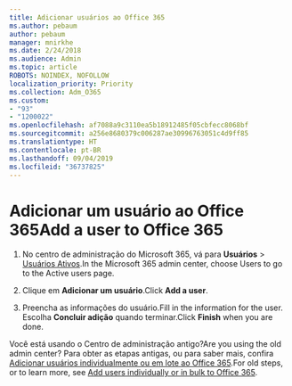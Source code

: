 ```yaml
---
title: Adicionar usuários ao Office 365
ms.author: pebaum
author: pebaum
manager: mnirkhe
ms.date: 2/24/2018
ms.audience: Admin
ms.topic: article
ROBOTS: NOINDEX, NOFOLLOW
localization_priority: Priority
ms.collection: Adm_O365
ms.custom:
- "93"
- "1200022"
ms.openlocfilehash: af7088a9c3110ea5b18912485f05cbfecc8068bf
ms.sourcegitcommit: a256e8680379c006287ae30996763051c4d9ff85
ms.translationtype: HT
ms.contentlocale: pt-BR
ms.lasthandoff: 09/04/2019
ms.locfileid: "36737825"
---
```

# <a name="add-a-user-to-office-365"></a><span data-ttu-id="9dbfc-102">Adicionar um usuário ao Office 365</span><span class="sxs-lookup"><span data-stu-id="9dbfc-102">Add a user to Office 365</span></span>

1. <span data-ttu-id="9dbfc-103">No centro de administração do Microsoft 365, vá para **Usuários** >  [Usuários Ativos](https://admin.microsoft.com/Adminportal/Home?source=applauncher#/users).</span><span class="sxs-lookup"><span data-stu-id="9dbfc-103">In the Microsoft 365 admin center, choose Users to go to the Active users page.</span></span>

2. <span data-ttu-id="9dbfc-104">Clique em **Adicionar um usuário**.</span><span class="sxs-lookup"><span data-stu-id="9dbfc-104">Click **Add a user**.</span></span>

3. <span data-ttu-id="9dbfc-105">Preencha as informações do usuário.</span><span class="sxs-lookup"><span data-stu-id="9dbfc-105">Fill in the information for the user.</span></span> <span data-ttu-id="9dbfc-106">Escolha **Concluir adição** quando terminar.</span><span class="sxs-lookup"><span data-stu-id="9dbfc-106">Click **Finish** when you are done.</span></span>

<span data-ttu-id="9dbfc-107">Você está usando o Centro de administração antigo?</span><span class="sxs-lookup"><span data-stu-id="9dbfc-107">Are you using the old admin center?</span></span> <span data-ttu-id="9dbfc-108">Para obter as etapas antigas, ou para saber mais, confira [Adicionar usuários individualmente ou em lote ao Office 365](https://docs.microsoft.com/office365/admin/add-users/add-users).</span><span class="sxs-lookup"><span data-stu-id="9dbfc-108">For old steps, or to learn more, see [ Add users individually or in bulk to Office 365](https://docs.microsoft.com/office365/admin/add-users/add-users).</span></span>
  